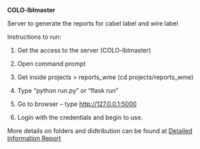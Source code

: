 **COLO-lblmaster**

Server to generate the reports for cabel label and wire label

Instructions to run: 

1. Get the access to the server (COLO-lblmaster) 

2. Open command prompt 

3. Get inside projects > reports_wme (cd projects/reports_wme) 

4. Type “python run.py” or “flask run” 

5. Go to browser – type http://127.0.0.1:5000 

6. Login with the credentials and begin to use.

More details on folders and didtribution can be found at 
[Detailed Information Report](https://wunderlichmalec-my.sharepoint.com/:w:/r/personal/amrutha_shetty_wmeng_com/Documents/Cabel%20and%20wire%20labels.docx?d=w39514a672018465381e7cdda13bb7bf6&csf=1&web=1&e=PEiXC5)

